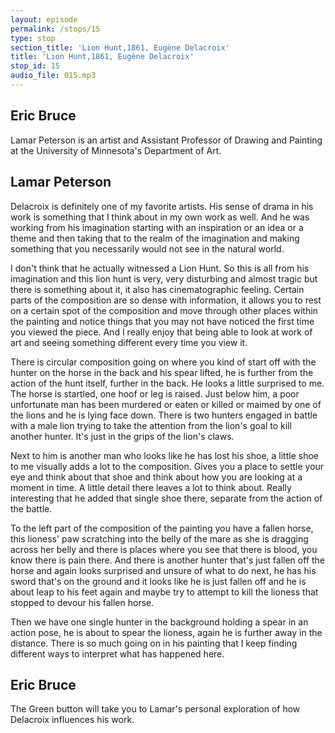 ```yaml
---
layout: episode
permalink: /stops/15
type: stop
section_title: 'Lion Hunt,1861, Eugène Delacroix'
title: 'Lion Hunt,1861, Eugène Delacroix'
stop_id: 15
audio_file: 015.mp3
---
```


## Eric Bruce

Lamar Peterson is an artist and Assistant Professor of Drawing and Painting at the University of Minnesota's Department of Art.

## Lamar Peterson

Delacroix is definitely one of my favorite artists. His sense of drama in his work is something that I think about in my own work as well.  And he was working from his imagination starting with an inspiration or an idea or a theme and then taking that to the realm of the imagination and making something that you necessarily would not see in the natural world.

I don't think that he actually witnessed a Lion Hunt.  So this is all from his imagination and this lion hunt is very, very disturbing and almost tragic but there is something about it, it also has cinematographic feeling.  Certain parts of the composition are so dense with information, it allows you to rest on a certain spot of the composition and move through other places within the painting and notice things that you may not have noticed the first time you viewed the piece. And I really enjoy that being able to look at work of art and seeing something different every time you view it.

There is circular composition going on where you kind of start off with the hunter on the horse in the back and his spear lifted, he is further from the action of the hunt itself, further in the back. He looks a little surprised to me. The horse is startled, one hoof or leg is raised.  Just below him, a poor unfortunate man has been murdered or eaten or killed or maimed by one of the lions and he is lying face down.  There is two hunters engaged in battle with a male lion trying to take the attention from the lion's goal to kill another hunter.  It's just in the grips of the lion's claws.

Next to him is another man who looks like he has lost his shoe, a little shoe to me visually adds a lot to the composition.  Gives you a place to settle your eye and think about that shoe and think about how you are looking at a moment in time. A little detail there leaves a lot to think about. Really interesting that he added that single shoe there, separate from the action of the battle.

To the left part of the composition of the painting you have a fallen horse, this lioness' paw scratching into the belly of the mare as she is dragging across her belly and there is places where you see that there is blood, you know there is pain there.  And there is another hunter that's just fallen off the horse and again looks surprised and unsure of what to do next, he has his sword that's on the ground and it looks like he is just fallen off and he is about leap to his feet again and maybe try to attempt to kill the lioness that stopped to devour his fallen horse.

Then we have one single hunter in the background holding a spear in an action pose, he is about to spear the lioness, again he is further away in the distance.  There is so much going on in his painting that I keep finding different ways to interpret what has happened here.

## Eric Bruce

The Green button will take you to Lamar's personal exploration of how Delacroix influences his work.
